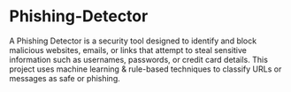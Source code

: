 # Phishing-Detector
A Phishing Detector is a security tool designed to identify and block malicious websites, emails, or links that attempt to steal sensitive information such as usernames, passwords, or credit card details. This project uses machine learning &amp; rule-based techniques to classify URLs or messages as safe or phishing.
